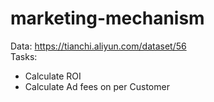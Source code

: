 # marketing-mechanism
Data: https://tianchi.aliyun.com/dataset/56  
Tasks:
- Calculate ROI
- Calculate Ad fees on per Customer
